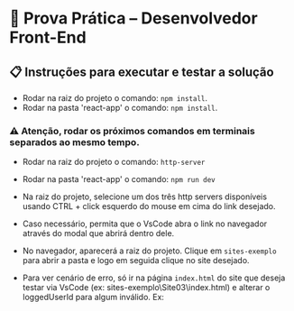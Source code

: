# 🧪 Prova Prática – Desenvolvedor Front-End

## 📋 Instruções para executar e testar a solução 

- Rodar na raiz do projeto o comando: `npm install`.
- Rodar na pasta 'react-app' o comando: `npm install`.

### ⚠️ Atenção, rodar os próximos comandos em terminais separados ao mesmo tempo.
- Rodar na raiz do projeto o comando: `http-server`
- Rodar na pasta 'react-app' o comando: `npm run dev`

- Na raiz do projeto, selecione um dos três http servers disponíveis usando CTRL + click esquerdo do mouse em cima do link desejado.
- Caso necessário, permita que o VsCode abra o link no navegador através do modal que abrirá dentro dele.
- No navegador, aparecerá a raiz do projeto. Clique em `sites-exemplo` para abrir a pasta e logo em seguida clique no site desejado.

- Para ver cenário de erro, só ir na página `index.html` do site que deseja testar via VsCode (ex: sites-exemplo\Site03\index.html) e alterar o loggedUserId para algum inválido.
Ex: 
<script>
  window.loggedUserId = 100;
</script>